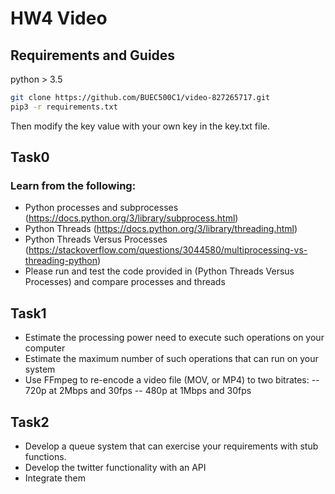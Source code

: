 # HW4 Video
## Requirements and Guides
python > 3.5

```bash
git clone https://github.com/BUEC500C1/video-827265717.git
pip3 -r requirements.txt
```
Then modify the key value with your own key in the key.txt file.

## Task0
### Learn from the following:
- Python processes and subprocesses (https://docs.python.org/3/library/subprocess.html)
- Python Threads (https://docs.python.org/3/library/threading.html)
- Python Threads Versus Processes (https://stackoverflow.com/questions/3044580/multiprocessing-vs-threading-python)
- Please run and test the code provided in (Python Threads Versus Processes) and compare processes and threads

## Task1
- Estimate the processing power need to execute such operations on your computer
- Estimate the maximum number of such operations that can run on your system
- Use FFmpeg to re-encode a video file (MOV, or MP4) to two bitrates:
    -- 720p at 2Mbps and 30fps
    -- 480p at 1Mbps and 30fps

## Task2
- Develop a queue system that can exercise your requirements with stub functions.
- Develop the twitter functionality with an API
- Integrate them

